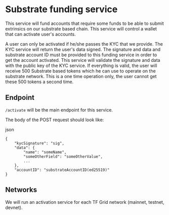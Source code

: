 # Substrate funding service

This service will fund accounts that require some funds to be able to submit extrinsics on our substrate based chain. This service will control a wallet that can activate user's accounts.

A user can only be activated if he/she passes the KYC that we provide. The KYC service will return the user's data signed. The signature and data and substrate account ID must be provided to this funding service in order to get the account activated. This service will validate the signature and data with the public key of the KYC service. If everything is valid, the user will receive 500 Substrate based tokens which he can use to operate on the substrate network. This is a one time operation only, the user cannot get these 500 tokens a second time.

## Endpoint

`/activate` will be the main endpoint for this service.

The body of the POST request should look like:

json
```
{
    "kycSignature": "sig",
    "data": {
        "name": "someName",
        "someOtherField": "someOtherValue",
        ...
    },
    "accountID": "substrateAccountID(ed25519)"
}
```

## Networks

We will run an activation service for each TF Grid network (mainnet, testnet, devnet).